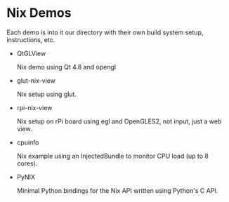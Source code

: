 Nix Demos
=========

Each demo is into it our directory with their own build system setup, instructions, etc.

*   QtGLView

    Nix demo using Qt 4.8 and opengl

*   glut-nix-view

    Nix setup using glut.

*   rpi-nix-view

    Nix setup on rPi board using egl and OpenGLES2, not input, just a web view.

*   cpuinfo

    Nix example using an InjectedBundle to monitor CPU load (up to 8 cores).

*   PyNIX

    Minimal Python bindings for the Nix API written using Python's C API.

